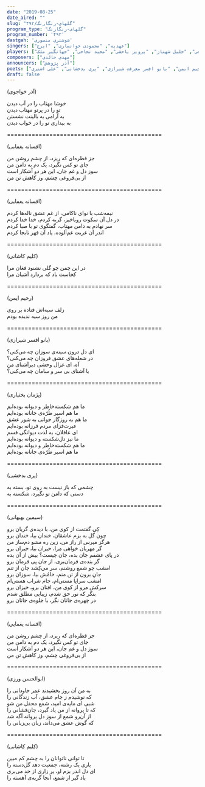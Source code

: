 ```yaml
---
date: "2019-08-25"
date_aired: ""
slug: "گلهای-رنگارنگ/۴۹۲"
program_type: "گلهای-رنگارنگ"
program_number: '۴۹۲'
dastgah: 'شوشتری منصوری'
singers: ["عهدیه", "محمودی خوانساری", "ایرج"]
players: ["حبیب‌الله بدیعی", "جلیل شهناز", "پرویز یاحقی", "مجید نجاحی", "جهانگیر ملک"]
composers: ["مهدی خالدی"]
announcers: ["آذر پژوهش"]
poets: ["سیمین بهبهانی", "پژمان بختیاری", "ابوالحسن ورزی", "آذر خواجوی", "افسانه یغمایی", "کلیم کاشانی", "رحیم ایمن", "بانو افسر معرفت شیرازی", "پری بدخشانی", "علی اشتری"]
draft: false
---
```


(آذر خواجوی)  

خوشا مهتاب را در آب دیدن  
تو را در پرتو مهتاب دیدن  
به آرامی به بالینت نشستن  
به بیداری تو را در خواب دیدن  

============================================  

(افسانه یغمایی)  

جز قطره‌ای که ریزد، از چشم روشن من  
جای تو کس نگیرد، یک دم به دامن من  
سوز دل و غم جان، این هر دو آشکار است  
از بی‌فروغی چشم، وز کاهش تن من  

============================================  

(افسانه یغمایی)  

نیمه‌شب با نوای ناکامی، از غم عشق ناله‌ها کردم  
در دل آن سکوت رویاخیز، گریه کردم، خدا خدا کردم  
سر نهادم به دامن مهتاب، گفتگوی تو با صبا کردم  
اندر آن غربت غم‌آلوده، یاد آن قهر نابجا کردم  

============================================  

(کلیم کاشانی)  

در این چمن چو گلی نشنود فغان مرا  
کجاست باد که بردارد آشیان مرا  

============================================  

(رحیم ایمن)  

زلف سیه‌اش فتاده بر روی  
من روز سیه ندیده بودم  

============================================  

(بانو افسر شیرازی)  

ای دل درون سینه‌ی سوزان چه می‌کنی؟  
در شعله‌های عشق فروزان چه می‌کنی؟  
آه، ای غزال وحشی دیرآشنای من  
با آشنای بی سر و سامان چه می‌کنی؟  

============================================  

(پژمان بختیاری)  

ما هم شکسته‌خاطر و دیوانه بوده‌ایم  
ما هم اسیر طُرّه‌ی جانانه بوده‌ایم  
ما هم به روزگار جوانی به شور عشق  
عبرت‌فزای مردم فرزانه بوده‌ایم  
ای عاقلان، به لذت دیوانگی قسم  
ما نیز دل‌شکسته و دیوانه بوده‌ایم  
ما هم شکسته‌خاطر و دیوانه بوده‌ایم  
ما هم اسیر طُرّه‌ی جانانه بوده‌ایم  

============================================  

(پری بدخشی)  

چشمی که باز نیست به روی تو، بسته به  
دستی که دامن تو نگیرد، شکسته به  

============================================  

(سیمین بهبهانی)  

کِی گفتمت از کوی من، با دیده‌ی گریان برو  
چون گل به بزم عاشقان، خندان بیا، خندان برو  
هرگز مپرس از راز من، زین ره مشو دم‌ساز من  
گر مهربان خواهی مرا، حیران بیا، حیران برو  
در پای عشقم جان بده، جان چیست؟ بیش از آن بده  
گر بنده‌ی فرمان‌بری، از جان پی فرمان برو  
امشب چو شمع روشنم، سر می‌کِشد جان از تنم  
جانِ برون از تن منم، خامُش بیا، سوزان برو  
امشب سراپا مستی‌ام، جام شراب هستی‌ام  
سرکش مرو از ‌کوی من، افتان برو، خیزان برو  
بنگر که نور حق شدم، زیبایی مطلق شدم  
در چهره‌ی جانان نگر، با جلوه‌ی جانان برو  

============================================  

(افسانه یغمایی)  

جز قطره‌ای که ریزد، از چشم روشن من  
جای تو کس نگیرد، یک دم به دامن من  
سوز دل و غم جان، این هر دو آشکار است  
از بی‌فروغی چشم، وز کاهش تن من  

============================================  

(ابوالحسن ورزی)  

به من آن روز بخشیدند عمر جاودانی را  
که نوشیدم ز جام عشق، آب زندگانی را  
شبی ای مایه‌ی امید، شمع محفل من شو  
که تا پروانه از من یاد گیرد، جان‌فشانی را  
از آن‌رو شمع از سوز دل پروانه آگه شد  
که گوش عشق می‌داند، زبان بی‌زبانی را  

============================================  

(کلیم کاشانی)  

تا توانی ناتوانان را به چشم کم مبین  
یاری یک رشته، جمعیت دهد گل‌دسته را  
ای دل اندر بزم او، پر زاری از حد می‌بری  
یاد گیر از شمع، آنجا گریه‌ی آهسته را  
